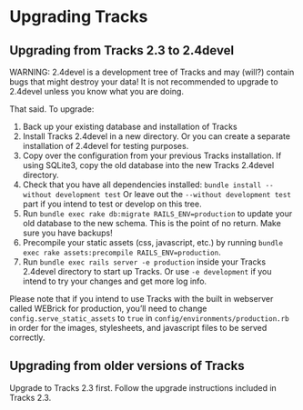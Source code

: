 # Upgrading Tracks

## Upgrading from Tracks 2.3 to 2.4devel

WARNING: 2.4devel is a development tree of Tracks and may (will?) contain bugs that might destroy your data! It is not recommended to upgrade to 2.4devel unless you know what you are doing.

That said. To upgrade:

1. Back up your existing database and installation of Tracks
2. Install Tracks 2.4devel in a new directory. Or you can create a separate installation of 2.4devel for testing purposes.
3. Copy over the configuration from your previous Tracks installation. If using SQLite3, copy the old database into the new Tracks 2.4devel directory.
4. Check that you have all dependencies installed: `bundle install --without development test` Or leave out the `--without development test` part if you intend to test or develop on this tree.
5. Run `bundle exec rake db:migrate RAILS_ENV=production` to update your old database to the new schema. This is the point of no return. Make sure you have backups!
6. Precompile your static assets (css, javascript, etc.) by running `bundle exec rake assets:precompile RAILS_ENV=production`.
7. Run `bundle exec rails server -e production` inside your Tracks 2.4devel directory to start up Tracks. Or use `-e development` if you intend to try your changes and get more log info.

Please note that if you intend to use Tracks with the built in webserver called WEBrick for production, you’ll need to change `config.serve_static_assets` to `true` in `config/environments/production.rb` in order for the images, stylesheets, and javascript files to be served correctly.

## Upgrading from older versions of Tracks

Upgrade to Tracks 2.3 first. Follow the upgrade instructions included in Tracks 2.3.
